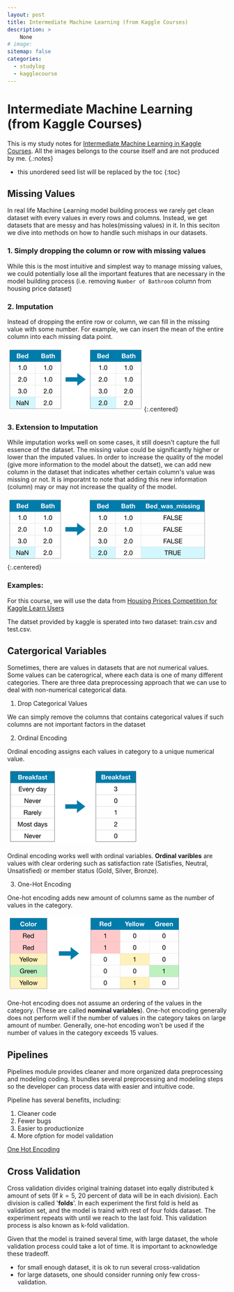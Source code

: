 ```yaml
---
layout: post
title: Intermediate Machine Learning (from Kaggle Courses)
description: >
    None
# image: 
sitemap: false
categories:
  - studylog
  - kagglecourse
---
```


# Intermediate Machine Learning (from Kaggle Courses)

This is my study notes for [Intermediate Machine Learning in Kaggle Courses](https://www.kaggle.com/learn/intermediate-machine-learning). All the images belongs to the course itself and are not produced by me.
{.:notes}

* this unordered seed list will be replaced by the toc
{:toc}

## Missing Values

In real life Machine Learning model building process we rarely get clean dataset with every values in every rows and columns. Instead, we get datasets that are messy and has holes(missing values) in it. In this seciton we dive into methods on how to handle such mishaps in our datasets.

### 1. Simply dropping the column or row with missing values

While this is the most intuitive and simplest way to manage missing values, we could potentially lose all the important features that are necessary in the model building process (i.e. removing `Number of Bathroom` column from housing price dataset)

### 2. Imputation

Instead of dropping the entire row or column, we can fill in the missing value with some number. For example, we can insert the mean of the entire column into each missing data point. 

![Imputation](/assets/img/KaggleLearn/imputation.png){:.centered}

### 3. Extension to Imputation

While imputation works well on some cases, it still doesn't capture the full essence of the dataset. The missing value could be significantly higher or lower than the imputed values. In order to increase the quality of the model (give more information to the model about the datset), we can add new column in the dataset that indicates whether certain column's value was missing or not. It is imporatnt to note that adding this new information (column) may or may not increase the quality of the model.

![ImputationExtension](/assets/img/KaggleLearn/imputation_extension.png){:.centered}

### Examples:

For this course, we will use the data from [Housing Prices Competition for Kaggle Learn Users](https://www.kaggle.com/c/home-data-for-ml-course)

The datset provided by kaggle is sperated into two dataset: train.csv and test.csv.

## Catergorical Variables

Sometimes, there are values in datasets that are not numerical values. Some values can be caterogrical, where each data is one of many different categories. There are three data preprocessing approach that we can use to deal with non-numerical categorical data. 

1. Drop Categorical Values
  
We can simply remove the columns that contains categorical values if such columns are not important factors in the dataset

2. Ordinal Encoding

Ordinal encoding assigns each values in category to a unique numerical value.

![OrdinalEncoding](/assets/img/KaggleLearn/ordinalEncoding.png)

Ordinal encoding works well with ordinal variables. **Ordinal varibles** are values with clear ordering such as satisfaction rate (Satisfies, Neutral, Unsatisfied) or member status (Gold, Silver, Bronze). 

3. One-Hot Encoding

One-hot encoding adds new amount of columns same as the number of values in the category.

![One Hot Encoding](/assets/img/KaggleLearn/oneHotEncoding.png)

One-hot encoding does not assume an ordering of the values in the category. (These are called **nominal variables**). One-hot encoding generally does not perform well if the number of values in the category takes on large amount of number. Generally, one-hot encoding won't be used if the number of values in the category exceeds 15 values.

## Pipelines

Pipelines module provides cleaner and more organized data preprocessing and modeling coding. It bundles several preprocessing and modeling steps so the developer can process data with easier and intuitive code. 

Pipeline has several benefits, including:
1. Cleaner code
2. Fewer bugs
3. Easier to productionize
4. More ofption for model validation

[One Hot Encoding](/assets/img/KaggleLearn/oneHotEncoding.png)

## Cross Validation
Cross validation divides original training dataset into eqally distributed k amount of sets (If $k=5$, 20 percent of data will be in each division). Each division is called '**folds**'. In each experiment the first fold is held as validation set, and the model is traind with rest of four folds dataset. The experiment repeats with until we reach to the last fold. This validation process is also known as k-fold validation. 

Given that the model is trained several time, with large dataset, the whole validation process could take a lot of time. It is important to acknowledge these tradeoff. 
- for small enough dataset, it is ok to run several cross-validation
- for large datasets, one should consider running only few cross-validation.



